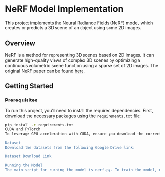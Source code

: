# NeRF Model Implementation

This project implements the Neural Radiance Fields (NeRF) model, which creates or predicts a 3D scene of an object using some 2D images.

## Overview

NeRF is a method for representing 3D scenes based on 2D images. It can generate high-quality views of complex 3D scenes by optimizing a continuous volumetric scene function using a sparse set of 2D images. The original NeRF paper can be found [here](https://arxiv.org/abs/2003.08934).

## Getting Started

### Prerequisites

To run this project, you'll need to install the required dependencies. First, download the necessary packages using the `requirements.txt` file:

```bash
pip install -r requirements.txt
CUDA and PyTorch
To leverage GPU acceleration with CUDA, ensure you download the correct version of PyTorch compatible with your device's CUDA version. Visit the official PyTorch website and follow the instructions to install the appropriate version.

Dataset
Download the datasets from the following Google Drive link:

Dataset Download Link

Running the Model
The main script for running the model is nerf.py. To train the model, use the following command:
